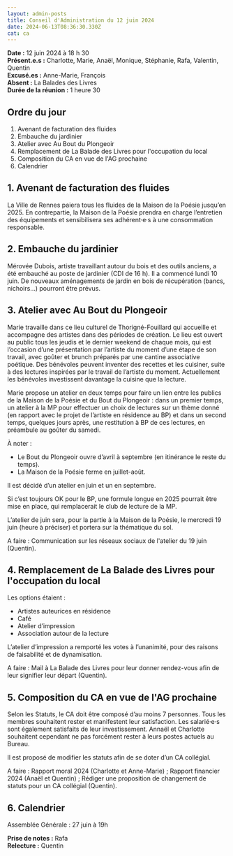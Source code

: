 ```yaml
---
layout: admin-posts
title: Conseil d'Administration du 12 juin 2024
date: 2024-06-13T08:36:30.330Z
cat: ca
---
```

**Date :** 12 juin 2024 à 18 h 30    
**Présent.e.s :** Charlotte, Marie, Anaël, Monique, Stéphanie, Rafa, Valentin, Quentin  
**Excusé.es :** Anne-Marie, François  
**Absent :** La Balades des Livres  
**Durée de la réunion :** 1 heure 30

## Ordre du jour

1. Avenant de facturation des fluides
2. Embauche du jardinier
3. Atelier avec Au Bout du Plongeoir
4. Remplacement de La Balade des Livres pour l'occupation du local
5. Composition du CA en vue de l'AG prochaine
6. Calendrier

## 1. Avenant de facturation des fluides

La Ville de Rennes paiera tous les fluides de la Maison de la Poésie jusqu’en 2025. En contrepartie, la Maison de la Poésie prendra en charge l’entretien des équipements et sensibilisera ses adhérent·e·s à une consommation responsable.

## 2. Embauche du jardinier

Mérovée Dubois, artiste travaillant autour du bois et des outils anciens, a été embauché au poste de jardinier (CDI de 16 h). Il a commencé lundi 10 juin. De nouveaux aménagements de jardin en bois de récupération (bancs, nichoirs…) pourront être prévus.

## 3. Atelier avec Au Bout du Plongeoir

Marie travaille dans ce lieu culturel de Thorigné-Fouillard qui accueille et accompagne des artistes dans des périodes de création. Le lieu est ouvert au public tous les jeudis et le dernier weekend de chaque mois, qui est l’occasion d’une présentation par l’artiste du moment d’une étape de son travail, avec goûter et brunch préparés par une cantine associative poétique. Des bénévoles peuvent inventer des recettes et les cuisiner, suite à des lectures inspirées par le travail de l’artiste du moment. Actuellement les bénévoles investissent davantage la cuisine que la lecture.

Marie propose un atelier en deux temps pour faire un lien entre les publics de la Maison de la Poésie et du Bout du Plongeoir : dans un premier temps, un atelier à la MP pour effectuer un choix de lectures sur un thème donné (en rapport avec le projet de l’artiste en résidence au BP) et dans un second temps, quelques jours après, une restitution à BP de ces lectures, en préambule au goûter du samedi.

À noter :

* Le Bout du Plongeoir ouvre d’avril à septembre (en itinérance le reste du temps).
* La Maison de la Poésie ferme en juillet-août.

Il est décidé d’un atelier en juin et un en septembre.

Si c’est toujours OK pour le BP, une formule longue en 2025 pourrait être mise en place, qui remplacerait le club de lecture de la MP.

L’atelier de juin sera, pour la partie à la Maison de la Poésie, le mercredi 19 juin (heure à préciser) et portera sur la thématique du sol.

A faire : Communication sur les réseaux sociaux de l'atelier du 19 juin (Quentin).

## 4. Remplacement de La Balade des Livres pour l'occupation du local

Les options étaient : 
* Artistes auteurices en résidence
* Café
* Atelier d’impression
* Association autour de la lecture

L’atelier d’impression a remporté les votes à l’unanimité, pour des raisons de faisabilité et de dynamisation.

A faire : Mail à La Balade des Livres pour leur donner rendez-vous afin de leur signifier leur départ (Quentin).

## 5. Composition du CA en vue de l'AG prochaine

Selon les Statuts, le CA doit être composé d’au moins 7 personnes. Tous les membres souhaitent rester et manifestent leur satisfaction. Les salarié·e·s sont également satisfaits de leur investissement. Annaël et Charlotte souhaitent cependant ne pas forcément rester à leurs postes actuels au Bureau. 

Il est proposé de modifier les statuts afin de se doter d’un CA collégial.

A faire : Rapport moral 2024 (Charlotte et Anne-Marie) ; Rapport financier 2024 (Anaël et Quentin) ; Rédiger une proposition de changement de statuts pour un CA collégial (Quentin).

## 6. Calendrier

Assemblée Générale : 27 juin à 19h  

**Prise de notes :** Rafa  
**Relecture :** Quentin